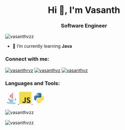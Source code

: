 <h1 align="center">Hi 👋, I'm Vasanth</h1>
<h3 align="center">Software Engineer</h3>

<p align="left"> <img src="https://komarev.com/ghpvc/?username=vasanthvzz&label=Profile%20views&color=0e75b6&style=flat" alt="vasanthvzz" /> </p>

- 🌱 I’m currently learning **Java**

<h3 align="left">Connect with me:</h3>
<p align="left">
<a href="https://www.codechef.com/users/vasanthrvz" target="blank"><img align="center" src="https://media.licdn.com/dms/image/D4D03AQEnLKj7oZ_KNQ/profile-displayphoto-shrink_400_400/0/1698941114071?e=1717027200&v=beta&t=uCcRXiklRhw-2YzvF09GkLMhbLYP0GecUIuA3NIcBaU " alt="vasanthrvz" height="30" width="40" /></a>
<a href="https://www.hackerrank.com/vasanthvz" target="blank"><img align="center" src="https://www.svgrepo.com/show/305880/codechef.svg" alt="vasanthvz" height="30" width="40" /></a>
<a href="https://www.leetcode.com/vasanthvz" target="blank"><img align="center" src="https://raw.githubusercontent.com/rahuldkjain/github-profile-readme-generator/master/src/images/icons/Social/leet-code.svg" alt="vasanthvz" height="30" width="40" /></a>
</p>

<h3 align="left">Languages and Tools:</h3>
<p align="left"> <a href="https://www.java.com" target="_blank" rel="noreferrer"> <img src="https://raw.githubusercontent.com/devicons/devicon/master/icons/java/java-original.svg" alt="java" width="40" height="40"/> </a> <a href="https://developer.mozilla.org/en-US/docs/Web/JavaScript" target="_blank" rel="noreferrer"> <img src="https://raw.githubusercontent.com/devicons/devicon/master/icons/javascript/javascript-original.svg" alt="javascript" width="40" height="40"/> </a> <a href="https://www.python.org" target="_blank" rel="noreferrer"> <img src="https://raw.githubusercontent.com/devicons/devicon/master/icons/python/python-original.svg" alt="python" width="40" height="40"/> </a> </p>

<p><img align="center" src="https://github-readme-stats.vercel.app/api/top-langs?username=vasanthvzz&show_icons=true&locale=en&layout=compact" alt="vasanthvzz" /></p>

<p><img align="center" src="https://github-readme-streak-stats.herokuapp.com/?user=vasanthvzz&" alt="vasanthvzz" /></p>
